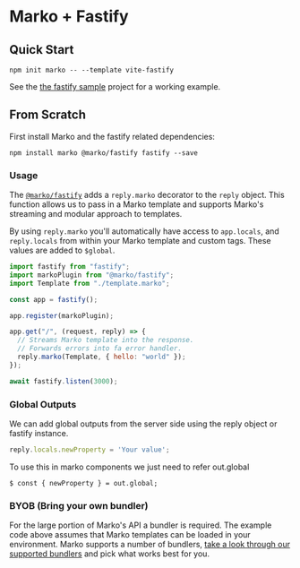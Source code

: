 # Marko + Fastify

## Quick Start

```terminal
npm init marko -- --template vite-fastify
```

See the [the fastify sample](https://github.com/marko-js/examples/tree/master/examples/vite-fastify)
project for a working example.

## From Scratch

First install Marko and the fastify related dependencies:

```terminal
npm install marko @marko/fastify fastify --save
```

### Usage

The [`@marko/fastify`](https://github.com/marko-js/fastify/) adds a `reply.marko` decorator to the `reply` object. This function allows us to pass in a Marko template and supports Marko's streaming and modular approach to templates.

By using `reply.marko` you'll automatically have access to `app.locals`, and `reply.locals` from within your Marko template and custom tags. These values are added to `$global`.

```javascript
import fastify from "fastify";
import markoPlugin from "@marko/fastify";
import Template from "./template.marko";

const app = fastify();

app.register(markoPlugin);

app.get("/", (request, reply) => {
  // Streams Marko template into the response.
  // Forwards errors into fa error handler.
  reply.marko(Template, { hello: "world" });
});

await fastify.listen(3000);
```
### Global Outputs
We can add global outputs from the server side using the reply object or fastify instance.
```javascript
reply.locals.newProperty = 'Your value';
```

To use this in marko components we just need to refer out.global
```marko
$ const { newProperty } = out.global;
```
### BYOB (Bring your own bundler)

For the large portion of Marko's API a bundler is required. The example code above assumes that Marko templates can be loaded in your environment.
Marko supports a number of bundlers, [take a look through our supported bundlers](#bundler-integrations) and pick what works best for you.
